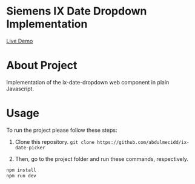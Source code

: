 # Siemens IX Date Dropdown Implementation

[Live Demo](https://ix-date-dropdown.netlify.app/?from=dd.mm.yyyy&to=dd.mm.yyyy)

# About Project

Implementation of the ix-date-dropdown web component in plain Javascript.

# Usage

To run the project please follow these steps:

1. Clone this repository.
   `git clone https://github.com/abdulmecidd/ix-date-picker`

2. Then, go to the project folder and run these commands, respectively.

```bash
npm install
npm run dev
```
